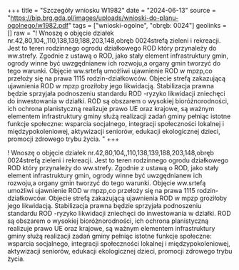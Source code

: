 +++
title = "Szczegóły wniosku W1982"
date = "2024-06-13"
source = "https://bip.brg.gda.pl/images/uploads/wnioski-do-planu-ogolnego/w1982.pdf"
tags = ["wnioski-ogolne", "obręb: 0024"]
geolinks = []
raw = "! Wnoszę o objęcie działek nr.42,80,104,,110,138,139,188,203,148,obręb 0024strefą zieleni i rekreacji. Jest to teren rodzinnego ogrodu działkowego ROD który przynależy do ww.strefy. Zgodnie z ustawą o ROD, jako stały element infrastruktury gmin, ogrody winne być uwzgędnianew ich rozwoju,a organy gmin tworzyć do tego warunki. Objęcie ww.srtefą umożliwi ujawnienie ROD w mpzp,co przełoży się na prawa 1115 rodzin-działkowców. Objecie strefą zakazującą ujawnienia ROD w mpzp groziłoby jego likwidacją. Stabilizacja prawna będzie sprzyjała podnoszeniu standardu ROD -ryzyko likwidacji zniechęci do inwestowania w działki. ROD są obszarem o wysokiej bioróżnorodności, ich ochrona planistyczną realizuje prawo UE oraz krajowe, są ważnym elementem infrastruktury gminy służą realizacji zadań gminy pełniąc istotne funkcje społeczne: wsparcia socjalnego, integracji społeczności lokalnej i międzypokoleniowej, aktywizacji seniorów, edukacji ekologicznej dzieci, promocji zdrowego trybu życia. "
+++

! Wnoszę o objęcie działek nr.42,80,104,,110,138,139,188,203,148,obręb 0024strefą
zieleni i rekreacji. Jest to teren rodzinnego ogrodu działkowego ROD który przynależy do
ww.strefy. Zgodnie z ustawą o ROD, jako stały element infrastruktury gmin, ogrody winne być
uwzgędnianew ich rozwoju,a organy gmin tworzyć do tego warunki. Objęcie ww.srtefą umożliwi
ujawnienie ROD w mpzp,co przełoży się na prawa 1115 rodzin-działkowców. Objecie strefą
zakazującą ujawnienia ROD w mpzp groziłoby jego likwidacją. Stabilizacja prawna będzie
sprzyjała podnoszeniu standardu ROD -ryzyko likwidacji zniechęci do inwestowania w działki.
ROD są obszarem o wysokiej bioróżnorodności, ich ochrona planistyczną realizuje prawo UE oraz
krajowe, są ważnym elementem infrastruktury gminy służą realizacji zadań gminy pełniąc
istotne funkcje społeczne: wsparcia socjalnego, integracji społeczności lokalnej i
międzypokoleniowej, aktywizacji seniorów, edukacji ekologicznej dzieci, promocji zdrowego
trybu życia.



